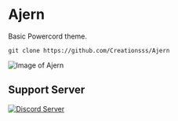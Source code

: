 # Ajern
Basic Powercord theme.

```
git clone https://github.com/Creationsss/Ajern
```

![Image of Ajern](https://i.ibb.co/MpKZwFd/Screenshot-2.png)

## Support Server
[![Discord Server](https://discordapp.com/api/guilds/748277853942186136/widget.png?style=banner4)](https://discord.gg/kZkExZC)
